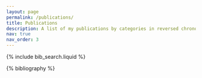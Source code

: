 ```yaml
---
layout: page
permalink: /publications/
title: Publications
description: A list of my publications by categories in reversed chronological order.
nav: true
nav_order: 3
---
```


<!-- _pages/publications.md -->

<!-- Bibsearch Feature -->

{% include bib_search.liquid %}

<div class="publications">

{% bibliography %}

</div>
